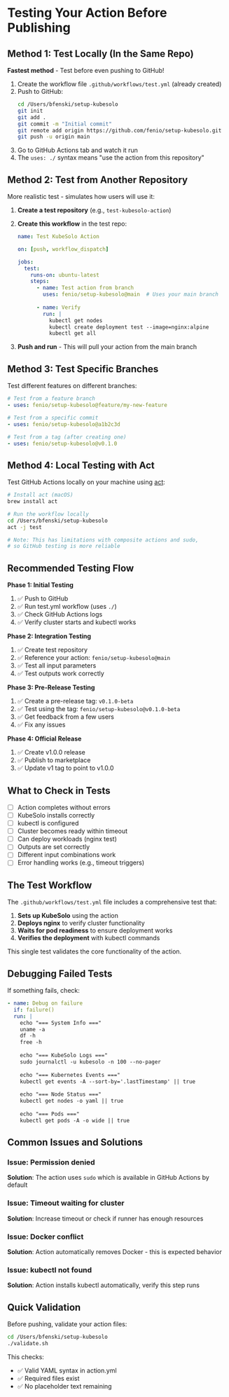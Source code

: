 # Testing Your Action Before Publishing

## Method 1: Test Locally (In the Same Repo)

**Fastest method** - Test before even pushing to GitHub!

1. Create the workflow file `.github/workflows/test.yml` (already created)
2. Push to GitHub:
   ```bash
   cd /Users/bfenski/setup-kubesolo
   git init
   git add .
   git commit -m "Initial commit"
   git remote add origin https://github.com/fenio/setup-kubesolo.git
   git push -u origin main
   ```
3. Go to GitHub Actions tab and watch it run
4. The `uses: ./` syntax means "use the action from this repository"

## Method 2: Test from Another Repository

More realistic test - simulates how users will use it:

1. **Create a test repository** (e.g., `test-kubesolo-action`)

2. **Create this workflow** in the test repo:
   ```yaml
   name: Test KubeSolo Action
   
   on: [push, workflow_dispatch]
   
   jobs:
     test:
       runs-on: ubuntu-latest
       steps:
         - name: Test action from branch
           uses: fenio/setup-kubesolo@main  # Uses your main branch
         
         - name: Verify
           run: |
             kubectl get nodes
             kubectl create deployment test --image=nginx:alpine
             kubectl get all
   ```

3. **Push and run** - This will pull your action from the main branch

## Method 3: Test Specific Branches

Test different features on different branches:

```yaml
# Test from a feature branch
- uses: fenio/setup-kubesolo@feature/my-new-feature

# Test from a specific commit
- uses: fenio/setup-kubesolo@a1b2c3d

# Test from a tag (after creating one)
- uses: fenio/setup-kubesolo@v0.1.0
```

## Method 4: Local Testing with Act

Test GitHub Actions locally on your machine using [act](https://github.com/nektos/act):

```bash
# Install act (macOS)
brew install act

# Run the workflow locally
cd /Users/bfenski/setup-kubesolo
act -j test

# Note: This has limitations with composite actions and sudo,
# so GitHub testing is more reliable
```

## Recommended Testing Flow

**Phase 1: Initial Testing**
1. ✅ Push to GitHub
2. ✅ Run test.yml workflow (uses `./`)
3. ✅ Check GitHub Actions logs
4. ✅ Verify cluster starts and kubectl works

**Phase 2: Integration Testing**  
1. ✅ Create test repository
2. ✅ Reference your action: `fenio/setup-kubesolo@main`
3. ✅ Test all input parameters
4. ✅ Test outputs work correctly

**Phase 3: Pre-Release Testing**
1. ✅ Create a pre-release tag: `v0.1.0-beta`
2. ✅ Test using the tag: `fenio/setup-kubesolo@v0.1.0-beta`
3. ✅ Get feedback from a few users
4. ✅ Fix any issues

**Phase 4: Official Release**
1. ✅ Create v1.0.0 release
2. ✅ Publish to marketplace
3. ✅ Update v1 tag to point to v1.0.0

## What to Check in Tests

- [ ] Action completes without errors
- [ ] KubeSolo installs correctly
- [ ] kubectl is configured
- [ ] Cluster becomes ready within timeout
- [ ] Can deploy workloads (nginx test)
- [ ] Outputs are set correctly
- [ ] Different input combinations work
- [ ] Error handling works (e.g., timeout triggers)

## The Test Workflow

The `.github/workflows/test.yml` file includes a comprehensive test that:

1. **Sets up KubeSolo** using the action
2. **Deploys nginx** to verify cluster functionality
3. **Waits for pod readiness** to ensure deployment works
4. **Verifies the deployment** with kubectl commands

This single test validates the core functionality of the action.

## Debugging Failed Tests

If something fails, check:

```yaml
- name: Debug on failure
  if: failure()
  run: |
    echo "=== System Info ==="
    uname -a
    df -h
    free -h
    
    echo "=== KubeSolo Logs ==="
    sudo journalctl -u kubesolo -n 100 --no-pager
    
    echo "=== Kubernetes Events ==="
    kubectl get events -A --sort-by='.lastTimestamp' || true
    
    echo "=== Node Status ==="
    kubectl get nodes -o yaml || true
    
    echo "=== Pods ==="
    kubectl get pods -A -o wide || true
```

## Common Issues and Solutions

### Issue: Permission denied
**Solution**: The action uses `sudo` which is available in GitHub Actions by default

### Issue: Timeout waiting for cluster
**Solution**: Increase timeout or check if runner has enough resources

### Issue: Docker conflict
**Solution**: Action automatically removes Docker - this is expected behavior

### Issue: kubectl not found
**Solution**: Action installs kubectl automatically, verify this step runs

## Quick Validation

Before pushing, validate your action files:

```bash
cd /Users/bfenski/setup-kubesolo
./validate.sh
```

This checks:
- ✅ Valid YAML syntax in action.yml
- ✅ Required files exist
- ✅ No placeholder text remaining

